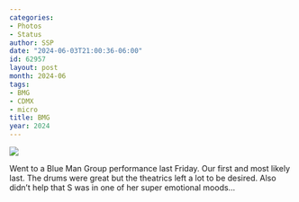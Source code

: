 ```yaml
---
categories:
- Photos
- Status
author: SSP
date: "2024-06-03T21:00:36-06:00"
id: 62957
layout: post
month: 2024-06
tags:
- BMG
- CDMX
- micro
title: BMG
year: 2024
---
```


![](http://0.0.0.0:8123/wp-content/uploads/2024/06/imagepipe_04348564902056275560.jpg)

Went to a Blue Man Group performance last Friday. Our first and most likely last. The drums were great but the theatrics left a lot to be desired. Also didn’t help that S was in one of her super emotional moods…